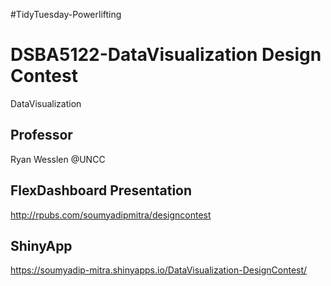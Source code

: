 #TidyTuesday-Powerlifting

# DSBA5122-DataVisualization Design Contest
DataVisualization

## Professor
Ryan Wesslen @UNCC

## FlexDashboard Presentation
http://rpubs.com/soumyadipmitra/designcontest

## ShinyApp
https://soumyadip-mitra.shinyapps.io/DataVisualization-DesignContest/
